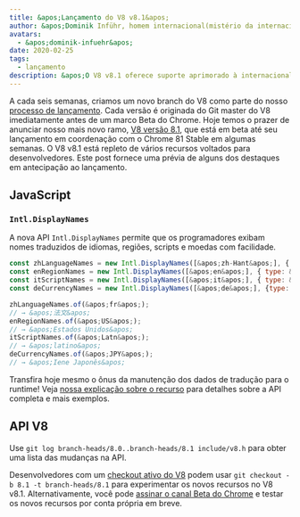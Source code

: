 ```yaml
---
title: &apos;Lançamento do V8 v8.1&apos;
author: &apos;Dominik Inführ, homem internacional(mistério da internacionalização)&apos;
avatars:
  - &apos;dominik-infuehr&apos;
date: 2020-02-25
tags:
  - lançamento
description: &apos;O V8 v8.1 oferece suporte aprimorado à internacionalização por meio da nova API Intl.DisplayNames.&apos;
---
```


A cada seis semanas, criamos um novo branch do V8 como parte do nosso [processo de lançamento](https://v8.dev/docs/release-process). Cada versão é originada do Git master do V8 imediatamente antes de um marco Beta do Chrome. Hoje temos o prazer de anunciar nosso mais novo ramo, [V8 versão 8.1](https://chromium.googlesource.com/v8/v8.git/+log/branch-heads/8.1), que está em beta até seu lançamento em coordenação com o Chrome 81 Stable em algumas semanas. O V8 v8.1 está repleto de vários recursos voltados para desenvolvedores. Este post fornece uma prévia de alguns dos destaques em antecipação ao lançamento.

<!--truncate-->
## JavaScript

### `Intl.DisplayNames`

A nova API `Intl.DisplayNames` permite que os programadores exibam nomes traduzidos de idiomas, regiões, scripts e moedas com facilidade.

```js
const zhLanguageNames = new Intl.DisplayNames([&apos;zh-Hant&apos;], { type: &apos;language&apos; });
const enRegionNames = new Intl.DisplayNames([&apos;en&apos;], { type: &apos;region&apos; });
const itScriptNames = new Intl.DisplayNames([&apos;it&apos;], { type: &apos;script&apos; });
const deCurrencyNames = new Intl.DisplayNames([&apos;de&apos;], {type: &apos;currency&apos;});

zhLanguageNames.of(&apos;fr&apos;);
// → &apos;法文&apos;
enRegionNames.of(&apos;US&apos;);
// → &apos;Estados Unidos&apos;
itScriptNames.of(&apos;Latn&apos;);
// → &apos;latino&apos;
deCurrencyNames.of(&apos;JPY&apos;);
// → &apos;Iene Japonês&apos;
```

Transfira hoje mesmo o ônus da manutenção dos dados de tradução para o runtime! Veja [nossa explicação sobre o recurso](https://v8.dev/features/intl-displaynames) para detalhes sobre a API completa e mais exemplos.

## API V8

Use `git log branch-heads/8.0..branch-heads/8.1 include/v8.h` para obter uma lista das mudanças na API.

Desenvolvedores com um [checkout ativo do V8](/docs/source-code#using-git) podem usar `git checkout -b 8.1 -t branch-heads/8.1` para experimentar os novos recursos no V8 v8.1. Alternativamente, você pode [assinar o canal Beta do Chrome](https://www.google.com/chrome/browser/beta.html) e testar os novos recursos por conta própria em breve.
